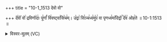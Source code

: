 +++
title = "10-1_1513 देवो वो"

+++
दे꣣वो꣡ वो꣢ द्रविणो꣣दाः꣢ पू꣣र्णां꣡ वि꣢वष्ट्वा꣣सि꣡च꣢म्। उ꣡द्वा꣢ सि꣣ञ्च꣢ध्व꣣मु꣡प꣢ वा पृणध्व꣣मा꣡दिद्वो꣢꣯ दे꣣व꣡ ओह꣢ते ॥ 10-1:1513 ॥

<details><summary>विस्वर-मूलम् (VC)</summary>

देवो वो द्रविणोदाः पूर्णां विवष्ट्वासिचम् । उद्वा सिञ्चध्वमुप वा पृणध्वमादिद्वो देव ओहते ॥१५१३॥
</details>
